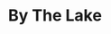 ---
title: "By The Lake"
draft: false
slug: "by-the-lake"
weight: "1"
mainpage: false
related: true
thumbnail: "thumbnail_by-the-lake.jpg"

block_project: {
	description: "(description coming soon)",
	fontcolor: "#fff",
	bgcolor: "#040404",
	work: [ 
		{class: "gallery-col-12 w-md-75 mb-5 mb-md-4", path: "illustration_by-the-lake-01.jpg"},
		{class: "gallery-col-12 w-md-75 mb-5 mb-md-4", path: "illustration_by-the-lake-02.jpg"},
		{class: "gallery-col-12 w-md-75", path: "illustration_by-the-lake-03.jpg"}
	]
}

---